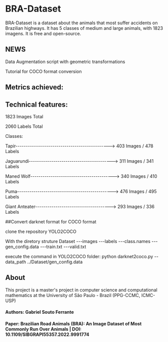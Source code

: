 # BRA-Dataset

BRA-Dataset is a dataset about the animals that most suffer accidents on Brazilian highways. 
It has 5 classes of medium and large animals, with 1823 imagens. It is free and open-source.

## NEWS

Data Augmentation script with geometric transformations 


Tutorial for COCO format conversion

## Metrics achieved:

## Technical features:

1823 Images Total

2060 Labels Total

Classes:

Tapir----------------------------------------------> 403 Images / 478 Labels


Jaguarundi-----------------------------------------> 311 Images / 341 Labels


Maned Wolf-----------------------------------------> 340 Images / 410 Labels


Puma-----------------------------------------------> 476 Images / 495 Labels


Giant Anteater-------------------------------------> 293 Images / 336 Labels

##Convert darknet format for COCO format

clone the repository YOLO2COCO

With the diretory struture
Dataset
---images
---labels
---class.names
---gen_config.data
---train.txt
---valid.txt

execute the command in YOLO2COCO folder: python darknet2coco.py --data_path ../Dataset/gen_config.data

## About

This project is a master's project in computer science and computational mathematics at the University of São Paulo - Brazil (PPG-CCMC, ICMC-USP)

#### Authors: Gabriel Souto Ferrante
#### Paper: Brazilian Road Animals (BRA): An Image Dataset of Most Commonly Run Over Animals | DOI: 10.1109/SIBGRAPI55357.2022.9991774
